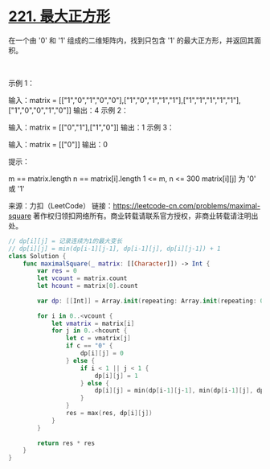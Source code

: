 
# [221. 最大正方形](https://leetcode-cn.com/problems/maximal-square/)

在一个由 '0' 和 '1' 组成的二维矩阵内，找到只包含 '1' 的最大正方形，并返回其面积。

 

示例 1：


输入：matrix = [["1","0","1","0","0"],["1","0","1","1","1"],["1","1","1","1","1"],["1","0","0","1","0"]]
输出：4
示例 2：


输入：matrix = [["0","1"],["1","0"]]
输出：1
示例 3：

输入：matrix = [["0"]]
输出：0
 

提示：

m == matrix.length
n == matrix[i].length
1 <= m, n <= 300
matrix[i][j] 为 '0' 或 '1'

来源：力扣（LeetCode）
链接：https://leetcode-cn.com/problems/maximal-square
著作权归领扣网络所有。商业转载请联系官方授权，非商业转载请注明出处。


``` swift
// dp[i][j] = 记录连续为1的最大变长
// dp[i][j] = min(dp[i-1][j-1], dp[i-1][j], dp[i][j-1]) + 1
class Solution {
    func maximalSquare(_ matrix: [[Character]]) -> Int {
        var res = 0
        let vcount = matrix.count
        let hcount = matrix[0].count
        
        var dp: [[Int]] = Array.init(repeating: Array.init(repeating: 0, count: hcount), count: vcount)
        
        for i in 0..<vcount {
            let vmatrix = matrix[i]
            for j in 0..<hcount {
                let c = vmatrix[j]
                if c == "0" {
                    dp[i][j] = 0
                } else {
                    if i < 1 || j < 1 {
                        dp[i][j] = 1
                    } else {
                        dp[i][j] = min(dp[i-1][j-1], min(dp[i-1][j], dp[i][j-1]))  + 1
                    }
                }
                res = max(res, dp[i][j])
            }
        }
        
        return res * res
    }
}
```
